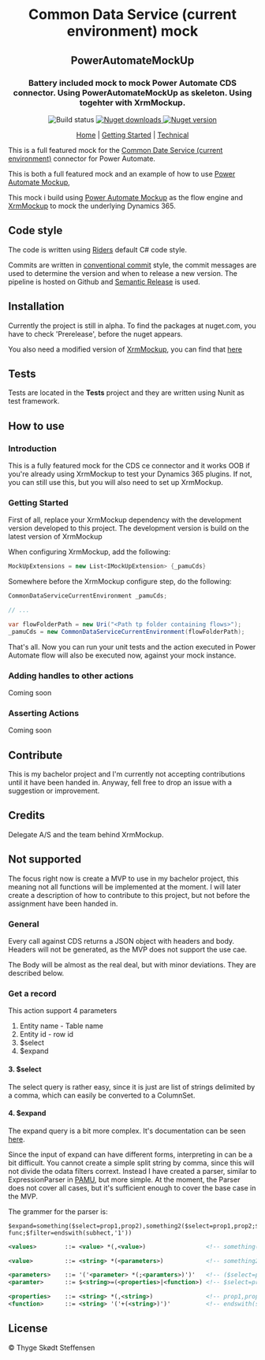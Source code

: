 <h1 align="center">Common Data Service (current environment) mock</h1>
<h2 align="center">PowerAutomateMockUp</h2>
<h3 align="center">Battery included mock to mock Power Automate CDS connector. Using PowerAutomateMockUp as skeleton. Using togehter with XrmMockup.</h3>
<p align="center">
        <img alt="Build status" src="https://img.shields.io/github/workflow/status/thygesteffensen/PAMU_CDS/Build/dev">
    <a href="https://www.nuget.org/packages/PAMU_CDS/">
        <img alt="Nuget downloads" src="https://img.shields.io/nuget/dt/PowerAutomateMockUp">
    </a>
    <a href="https://www.nuget.org/packages/PAMU_CDS/">
        <img alt="Nuget version" src="https://img.shields.io/nuget/v/PowerAutomateMockUp">
    </a>
    <!--<a href="https://www.nuget.org/packages/PAMU_CDS/">
        <img alt="Nuget prerelease version" src="https://img.shields.io/nuget/vpre/PowerAutomateMockUp">-->
    </a>
</p>
<p align="center">
    <a href="https://thygesteffensen.github.io/PowerAutomateMockUp/Index">Home</a>
    |
    <a href="https://thygesteffensen.github.io/PowerAutomateMockUp/GettingStarted">Getting Started</a>
    |
    <a href="https://thygesteffensen.github.io/PowerAutomateMockUp/Technical">Technical</a>
</p>

This is a full featured mock for the [Common Date Service (current environment)](https://docs.microsoft.com/en-us/connectors/commondataserviceforapps/) connector for Power Automate.

This is both a full featured mock and an example of how to use [Power Automate Mockup](https://github.com/thygesteffensen/PowerAutomateMockup),

This mock i build using [Power Automate Mockup](https://github.com/thygesteffensen/PowerAutomateMockup) as the flow engine and [XrmMockup](https://github.com/delegateas/XrmMockup) to mock the underlying Dynamics 365.

## Code style
The code is written using [Riders](https://www.jetbrains.com/help/rider/Settings_Code_Style_CSHARP.html) default C# code style.

Commits are written in [conventional commit](https://www.conventionalcommits.org/en/v1.0.0/) style, the commit messages are used to determine the version and when to release a new version. The pipeline is hosted on Github and [Semantic Release](https://github.com/semantic-release/semantic-release) is used.

## Installation

Currently the project is still in alpha. To find the packages at nuget.com, you have to check 'Prerelease', before the nuget appears.

You also need a modified version of [XrmMockup](https://github.com/delegateas/XrmMockup), you can find that [here]()

## Tests

Tests are located in the **Tests** project and they are written using Nunit as test framework.

## How to use

### Introduction
This is a fully featured mock for the CDS ce connector and it works OOB if you're already using XrmMockup to test your Dynamics 365 plugins. If not, you can still use this, but you will also need to set up XrmMockup.

### Getting Started

First of all, replace your XrmMockup dependency with the development version developed to this project. The development version is build on the latest version of XrmMockup

When configuring XrmMockup, add the following:
```c#
MockUpExtensions = new List<IMockUpExtension> {_pamuCds}
```

Somewhere before the XrmMockup configure step, do the following:
```c#
CommonDataServiceCurrentEnvironment _pamuCds;

// ...

var flowFolderPath = new Uri("<Path tp folder containing flows>");
_pamuCds = new CommonDataServiceCurrentEnvironment(flowFolderPath);
```

That's all. Now you can run your unit tests and the action executed in Power Automate flow will also be executed now, against your mock instance.

### Adding handles to other actions
Coming soon

### Asserting Actions
Coming soon

## Contribute

This is my bachelor project and I'm currently not accepting contributions until it have been handed in. Anyway, fell free to drop an issue with a suggestion or improvement.

## Credits
Delegate A/S and the team behind XrmMockup.

## Not supported

The focus right now is create a MVP to use in my bachelor project, this meaning not all functions will be implemented at the moment. I will later create a description of how to contribute to this project, but not before the assignment have been handed in.

### General
Every call against CDS returns a JSON object with headers and body. Headers will not be generated, as the MVP does not support the use cae.

The Body will be almost as the real deal, but with minor deviations. They are described below.


### Get a record

This action support 4 parameters
1. Entity name - Table name
2. Entity id - row id
3. $select 
4. $expand

#### 3. $select
The select query is rather easy, since it is just are list of strings delimited by a comma, which can easily be converted to a ColumnSet.

#### 4. $expand
The expand query is a bit more complex. It's documentation can be seen [here](https://docs.microsoft.com/en-us/powerapps/developer/common-data-service/webapi/retrieve-entity-using-web-api#retrieve-related-entities-for-an-entity-by-expanding-navigation-properties). 

Since the input of expand can have different forms, interpreting in can be a bit difficult. You cannot create a simple split string by comma, since this will not divide the odata filters corrext. Instead I have created a parser, similar to ExpressionParser in [PAMU](https://github/com/thygesteffensen/PowerAutomateMockUp), but more simple.
At the moment, the Parser does not cover all cases, but it's sufficient enough to cover the base case in the MVP.

The grammer for the parser is:
```
$expand=something($select=prop1,prop2),something2($select=prop1,prop2;$orderby=prop func;$filter=endswith(subhect,'1'))
```

````xml
<values>        ::= <value> *(,<value>)                 <!-- something($select=prop1,prop2),something2($select=prop1,prop2;$filter=prop func) -->

<value>         ::= <string> *(<parameters>)            <!-- something2($select=prop1,prop2;orderby=prop func) -->

<parameters>    ::= '('<parameter> *(;<paramters>)')'   <!-- ($select=prop1,prop2;orderby=prop func) -->
<paramter>      ::= $<string>=(<properties>|<function>) <!-- $select=prop1,prop2 -->

<properties>    ::= <string> *(,<string>)               <!-- prop1,prop2 -->
<function>      ::= <string> '('+(<string>)')'          <!-- endswith(subhect,'1') --> 
````

## License

© Thyge Skødt Steffensen
